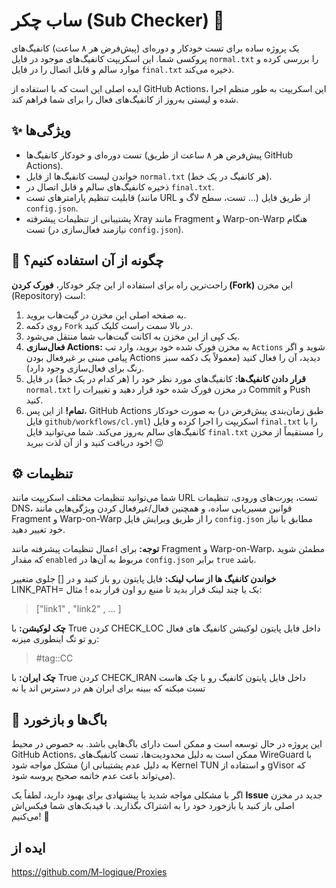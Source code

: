 # ساب چکر (Sub Checker) 🚀

یک پروژه ساده برای تست خودکار و دوره‌ای (پیش‌فرض هر ۸ ساعت) کانفیگ‌های پروکسی شما. این اسکریپت کانفیگ‌های موجود در فایل `normal.txt` را بررسی کرده و موارد سالم و قابل اتصال را در فایل `final.txt` ذخیره می‌کند.

ایده اصلی این است که با استفاده از GitHub Actions، این اسکریپت به طور منظم اجرا شده و لیستی به‌روز از کانفیگ‌های فعال را برای شما فراهم کند.

## ✨ ویژگی‌ها

*   تست دوره‌ای و خودکار کانفیگ‌ها (پیش‌فرض هر ۸ ساعت از طریق GitHub Actions).
*   خواندن لیست کانفیگ‌ها از فایل `normal.txt` (هر کانفیگ در یک خط).
*   ذخیره کانفیگ‌های سالم و قابل اتصال در `final.txt`.
*   قابلیت تنظیم پارامترهای تست (مانند URL تست، سطح لاگ و ...) از طریق فایل `config.json`.
*   پشتیبانی از تنظیمات پیشرفته Xray مانند Fragment و Warp-on-Warp هنگام تست (نیازمند فعال‌سازی در `config.json`).

## 🚀 چگونه از آن استفاده کنیم؟

راحت‌ترین راه برای استفاده از این چکر خودکار، **فورک کردن (Fork)** این مخزن (Repository) است:

1.  به صفحه اصلی این مخزن در گیت‌هاب بروید.
2.  روی دکمه `Fork` در بالا سمت راست کلیک کنید.
3.  یک کپی از این مخزن به اکانت گیت‌هاب شما منتقل می‌شود.
4.  **فعال‌سازی Actions:** به مخزن فورک شده خود بروید، وارد تب `Actions` شوید و اگر پیامی مبنی بر غیرفعال بودن Actions دیدید، آن را فعال کنید (معمولاً یک دکمه سبز رنگ برای فعال‌سازی وجود دارد).
5.  **قرار دادن کانفیگ‌ها:** کانفیگ‌های مورد نظر خود را (هر کدام در یک خط) در فایل `normal.txt` در مخزن فورک شده خود قرار دهید و تغییرات را Commit و Push کنید.
6.  **تمام!** از این پس، GitHub Actions به صورت خودکار (طبق زمان‌بندی پیش‌فرض در فایل `github/workflows/cl.yml`) اسکریپت را اجرا کرده و فایل `final.txt` را با کانفیگ‌های سالم به‌روز می‌کند. شما می‌توانید فایل `final.txt` را مستقیماً از مخزن خود دریافت کنید و از آن لذت ببرید! 😉

## ⚙️ تنظیمات

شما می‌توانید تنظیمات مختلف اسکریپت مانند URL تست، پورت‌های ورودی، تنظیمات DNS، قوانین مسیریابی ساده، و همچنین فعال/غیرفعال کردن ویژگی‌هایی مانند Fragment و Warp-on-Warp را از طریق ویرایش فایل `config.json` مطابق با نیاز خود تغییر دهید.

**توجه:** برای اعمال تنظیمات پیشرفته مانند Fragment و Warp-on-Warp، مطمئن شوید که مقدار `enabled` مربوط به آن‌ها در `config.json` برابر `true` باشد.

**خواندن کانفیگ ها از ساب لینک:** فایل پایتون رو باز کنید و در [] جلوی متغییر LINK_PATH=  یک یا چند لینک قرار بدید تا منبع رو اون قرار بده !
مثال:
> \["link1" , "link2" , ... \]

**چک لوکیشن:** با True کردن CHECK_LOC داخل فایل پایتون لوکیشن کانفیگ های فعال رو تو تگ اینطوری میزنه:
> #tag::CC

**چک ایران:** با True کردن CHECK_IRAN داخل فایل پایتون کانفیگ رو با چک هاست تست میکنه که ببینه برای ایران هم در دسترس اند یا نه

## 🐞 باگ‌ها و بازخورد

این پروژه در حال توسعه است و ممکن است دارای باگ‌هایی باشد. به خصوص در محیط GitHub Actions، ممکن است به دلیل محدودیت‌ها، تست کانفیگ‌های WireGuard با مشکل مواجه شود (به دلیل عدم پشتیبانی از Kernel TUN و استفاده از gVisor که می‌تواند باعث عدم خاتمه صحیح پروسه شود).

اگر با مشکلی مواجه شدید یا پیشنهادی برای بهبود دارید، لطفاً یک **Issue** جدید در مخزن اصلی باز کنید یا بازخورد خود را به اشتراک بگذارید. با فیدبک‌های شما فیکس‌اش می‌کنیم! 🙏

## ایده از

https://github.com/M-logique/Proxies
